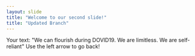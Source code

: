 ```yaml
---
layout: slide
title: "Welcome to our second slide!"
title: "Updated Branch"
---
```

Your text: "We can flourish during DOVID19. We are limitless. We are self-reliant" 
Use the left arrow to go back!
